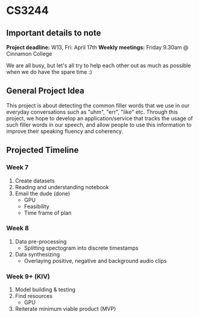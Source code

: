 # CS3244 

## Important details to note
**Project deadline:** W13, Fri: April 17th
**Weekly meetings:** Friday 9.30am @ Cinnamon College

We are all busy, but let's all try to help each other out as much as possible when we do have the spare time :)

## General Project Idea
This project is about detecting the common filler words that we use in our everyday conversations such as "uhm", "err", "like" etc. Through this project, we hope to develop an application/service that tracks the usage of such filler words in our speech, and allow people to use this information to improve their speaking fluency and coherency.

## Projected Timeline
### Week 7
1. Create datasets
2. Reading and understanding notebook
3. Email the dude (done)
   - GPU
   - Feasibility
   - Time frame of plan

### Week 8
1. Data pre-processing
   - Splitting spectogram into discrete timestamps
2. Data synthesizing   
   - Overlaying positive, negative and background audio clips

### Week 9+ (KIV)
1. Model building & testing
2. Find resources
   - GPU
3. Reiterate minimum viable product (MVP)